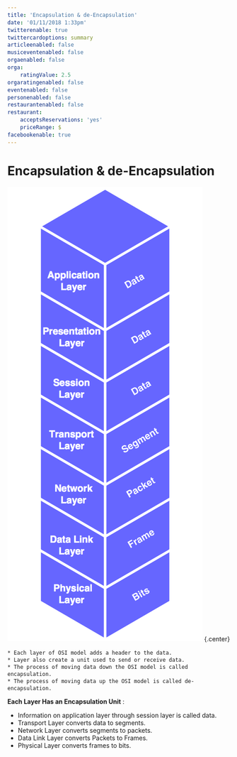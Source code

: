 ```yaml
---
title: 'Encapsulation & de-Encapsulation'
date: '01/11/2018 1:33pm'
twitterenable: true
twittercardoptions: summary
articleenabled: false
musiceventenabled: false
orgaenabled: false
orga:
    ratingValue: 2.5
orgaratingenabled: false
eventenabled: false
personenabled: false
restaurantenabled: false
restaurant:
    acceptsReservations: 'yes'
    priceRange: $
facebookenable: true
---
```


# <a href="/network/foundations-of-networking-networking-basics/3-osi-model" class="nav-button transform"><span></span></a>Encapsulation & de-Encapsulation

![](Encapsulation-&-de-Encapsulation.png?cropResize=600,600)   {.center}

```
* Each layer of OSI model adds a header to the data.
* Layer also create a unit used to send or receive data.
* The process of moving data down the OSI model is called encapsulation.
* The process of moving data up the OSI model is called de-encapsulation.
```

**Each Layer Has an Encapsulation Unit** :

* Information on application layer through session layer is called data.
* Transport Layer converts data to segments.
* Network Layer converts segments to packets.
* Data Link Layer converts Packets to Frames.
* Physical Layer converts frames to bits.